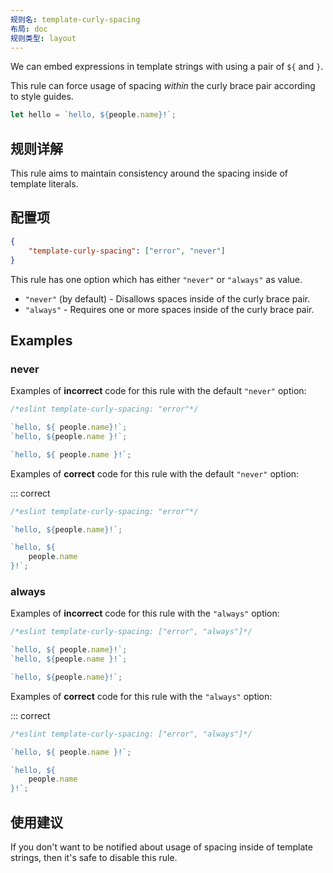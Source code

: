 ```yaml
---
规则名: template-curly-spacing
布局: doc
规则类型: layout
---
```




We can embed expressions in template strings with using a pair of `${` and `}`.

This rule can force usage of spacing _within_ the curly brace pair according to style guides.

```js
let hello = `hello, ${people.name}!`;
```

## 规则详解

This rule aims to maintain consistency around the spacing inside of template literals.

## 配置项

```json
{
    "template-curly-spacing": ["error", "never"]
}
```

This rule has one option which has either `"never"` or `"always"` as value.

* `"never"` (by default) - Disallows spaces inside of the curly brace pair.
* `"always"` - Requires one or more spaces inside of the curly brace pair.

## Examples

### never

Examples of **incorrect** code for this rule with the default `"never"` option:



```js
/*eslint template-curly-spacing: "error"*/

`hello, ${ people.name}!`;
`hello, ${people.name }!`;

`hello, ${ people.name }!`;
```

Examples of **correct** code for this rule with the default `"never"` option:

::: correct

```js
/*eslint template-curly-spacing: "error"*/

`hello, ${people.name}!`;

`hello, ${
    people.name
}!`;
```

### always

Examples of **incorrect** code for this rule with the `"always"` option:



```js
/*eslint template-curly-spacing: ["error", "always"]*/

`hello, ${ people.name}!`;
`hello, ${people.name }!`;

`hello, ${people.name}!`;
```

Examples of **correct** code for this rule with the `"always"` option:

::: correct

```js
/*eslint template-curly-spacing: ["error", "always"]*/

`hello, ${ people.name }!`;

`hello, ${
    people.name
}!`;
```

## 使用建议

If you don't want to be notified about usage of spacing inside of template strings, then it's safe to disable this rule.
